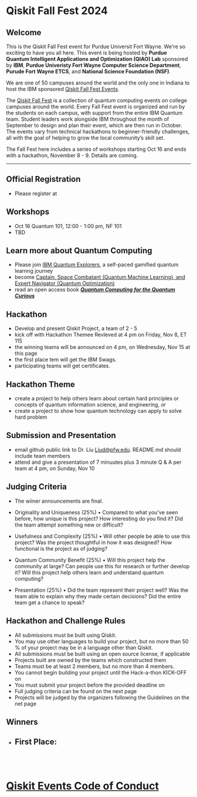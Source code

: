 # Qiskit Fall Fest 2024

## Welcome
This is the Qiskit Fall Fest event for Purdue Universit Fort Wayne. We're so exciting to have you all here. This event is being hosted by **Purdue Quantum Intelligent Applications and Optimization (QIAO) Lab** sponsored by **IBM**, **Purdue Univeristy Fort Wayne Computer Science Department**, **Purude Fort Wayne ETCS**, and **National Science Foundation (NSF)**. 

We are one of 50 campuses around the world and the only one in Indiana to host the IBM sponsored [Qiskit Fall Fest Events](https://qiskit.org/events/fall-fest/).

The [Qiskit Fall Fest](https://medium.com/qiskit/introducing-the-qiskit-fall-fest-feb8456b557) is a collection of quantum computing events on college campuses around the world. Every Fall Fest event is organized and run by the students on each campus, with support from the entire IBM Quantum team. Student leaders work alongside IBM throughout the month of September to design and plan their event, which are then run in October. The events vary from technical hackathons to beginner-friendly challenges, all with the goal of helping to grow the local community’s skill set.

The Fall Fest here includes a series of workshops starting Oct 16 and ends with a hackathon, November 8 - 9. Details are coming.

--------------------------------
## Official Registration
- Please register at 

## Workshops
- Oct 16 Quantum 101, 12:00 - 1:00 pm, NF 101
- TBD

## Learn more about Quantum Computing
- Please join [IBM Quantum Explorers](http://qisk.it/quantum-explorers), a self-paced gamified quantum learnng journey
- become [Captain, Space Combatant (Quantum Machine Learning), and Expert Navigator (Quantum Optimization)](https://ibm.ent.box.com/v/qe-attendee-guide)
- read an open access book [***Quantum Computing for the Quantum Curious***](https://link.springer.com/book/10.1007/978-3-030-61601-4)
## Hackathon
- Develop and present Qiskit Project, a team of 2 - 5
- kick off with Hackathon Themee Revleved at 4 pm on Friday, Nov 8, ET 115
- the winning teams will be announced on 4 pm, on Wednesday, Nov 15 at this page
- the first place tem will get the IBM Swags.
- participating teams will get certificates.

## Hackathon Theme
- create a project to help others learn about certain hard principles or concepts of quantum information science, and engineering, or
- create a project to show how quantum technology can apply to solve hard problem

## Submission and Presentation
- email github public link to Dr. Liu Liud@pfw.edu. README.md should include team members
- attend and give a presentation of 7 minuutes plus 3 minute Q & A per team at 4 pm, on Sunday, Nov 10

## Judging Criteria 
- The wiiner announcements are final.
- Originality and Uniqueness (25%)
•	Compared to what you've seen before, how unique is this project? How interesting do you find it? Did the team attempt something new or difficult?

- Usefulness and Complexity (25%)
•	Will other people be able to use this project? Was the project thoughtful in how it was designed? How functional is the project as of judging?

- Quantum Community Benefit (25%)
•	Will this project help the community at large? Can people use this for research or further develop it? Will this project help others learn and understand quantum computing?

- Presentation (25%)
•	Did the team represent their project well? Was the team able to explain why they made certain decisions? Did the entire team get a chance to speak?

## Hackathon and Challenge Rules

-	All submissions must be built using Qiskit.
-	You may use other languages to build your project, but no more than 50 % of your project may be in a language other than Qiskit.
-	All submissions must be built using an open source license, if applicable
-	Projects built are owned by the teams which constructed them
-	Teams must be at least 2 members, but no more than 4 members.
-	You cannot begin building your project until the Hack-a-thon KICK-OFF on 
-	You must submit your project before the provided deadline on 
-	Full judging criteria can be found on the next page
-	Projects will be judged by the organizers following the Guidelines on the net page

## Winners
- First Place: 
   - 
     
   
<br><br>
# [Qiskit Events Code of Conduct](https://github.com/Qiskit/qiskit/blob/master/CODE_OF_CONDUCT.md)
